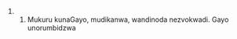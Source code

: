 <ol>
  <li>
    <ol>
      <li>Mukuru kunaGayo, mudikanwa, wandinoda nezvokwadi. Gayo unorumbidzwa</li>
    </ol>
  </li>
</ol>
